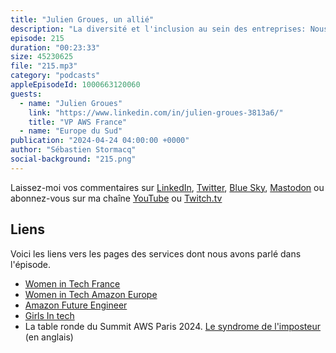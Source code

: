 ```yaml
---
title: "Julien Groues, un allié"
description: "La diversité et l'inclusion au sein des entreprises: Nous recevons un VP d'AWS inspirant pour discuter des actions concrètes que les leaders peuvent mettre en place pour créer un environnement de travail plus inclusif. Nous parlons stratégies concrètes pour favoriser la diversité et l'inclusion au sein des équipes, du rôle crucial des leaders dans la promotion d'une culture d'entreprise inclusive et expliquons comment briser les barrières et faire tomber les stéréotypes"
episode: 215
duration: "00:23:33"
size: 45230625
file: "215.mp3"
category: "podcasts"
appleEpisodeId: 1000663120060
guests:
  - name: "Julien Groues"
    link: "https://www.linkedin.com/in/julien-groues-3813a6/"
    title: "VP AWS France"
  - name: "Europe du Sud"
publication: "2024-04-24 04:00:00 +0000"
author: "Sébastien Stormacq"
social-background: "215.png"
---
```


Laissez-moi vos commentaires sur [LinkedIn](https://www.linkedin.com/in/sebastienstormacq/), [Twitter](https://twitter.com/sebsto), [Blue Sky](https://bsky.app/profile/sebsto.bsky.social), [Mastodon](https://awscommunity.social/@sebsto) ou abonnez-vous sur ma chaîne [YouTube](https://www.youtube.com/sebsto) ou [Twitch.tv](https://www.twitch.tv/sebAWS)

## Liens

Voici les liens vers les pages des services dont nous avons parlé dans l'épisode.

- [Women in Tech France](https://women-in-tech.org/fr/)
- [Women in Tech Amazon Europe](https://www.aboutamazon.eu/news/tag/women-in-tech)
- [Amazon Future Engineer](https://www.amazonfutureengineer.fr/)
- [Girls In tech](https://girlsintech.org/)
- La table ronde du Summit AWS Paris 2024. [Le syndrome de l'imposteur](https://www.youtube.com/watch?v=z6JODZtnOVs) (en anglais)